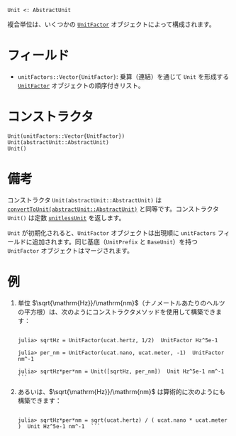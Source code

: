 ```
Unit <: AbstractUnit
```

複合単位は、いくつかの [`UnitFactor`](@ref) オブジェクトによって構成されます。

# フィールド

  * `unitFactors::Vector{UnitFactor}`: 乗算（連結）を通じて `Unit` を形成する [`UnitFactor`](@ref) オブジェクトの順序付きリスト。

# コンストラクタ

```
Unit(unitFactors::Vector{UnitFactor})
Unit(abstractUnit::AbstractUnit)
Unit()
```

# 備考

コンストラクタ `Unit(abstractUnit::AbstractUnit)` は [`convertToUnit(abstractUnit::AbstractUnit)`](@ref) と同等です。コンストラクタ `Unit()` は定数 [`unitlessUnit`](@ref) を返します。

`Unit` が初期化されると、`UnitFactor` オブジェクトは出現順に `unitFactors` フィールドに追加されます。同じ基底（`UnitPrefix` と `BaseUnit`）を持つ `UnitFactor` オブジェクトはマージされます。

# 例

1. 単位 $\sqrt{\mathrm{Hz}}/\mathrm{nm}$（ナノメートルあたりのヘルツの平方根）は、次のようにコンストラクタメソッドを使用して構築できます：

    ```jldoctest  julia> ucat = UnitCatalogue();

    julia> sqrtHz = UnitFactor(ucat.hertz, 1/2)  UnitFactor Hz^5e-1

    julia> per_nm = UnitFactor(ucat.nano, ucat.meter, -1)  UnitFactor nm^-1

    julia> sqrtHz*per*nm = Unit([sqrtHz, per_nm])  Unit Hz^5e-1 nm^-1  ```
2. あるいは、$\sqrt{\mathrm{Hz}}/\mathrm{nm}$ は算術的に次のようにも構築できます：

    ```jldoctest  julia> ucat = UnitCatalogue();

    julia> sqrtHz*per*nm = sqrt(ucat.hertz) / ( ucat.nano * ucat.meter )  Unit Hz^5e-1 nm^-1  ```
